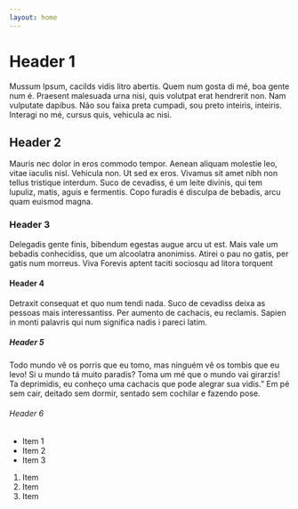 ```yaml
---
layout: home
---
```


# Header 1

Mussum Ipsum, cacilds vidis litro abertis. Quem num gosta di mé, boa gente num é. Praesent malesuada urna nisi, quis volutpat erat hendrerit non. Nam vulputate dapibus. Não sou faixa preta cumpadi, sou preto inteiris, inteiris. Interagi no mé, cursus quis, vehicula ac nisi.

## Header 2

Mauris nec dolor in eros commodo tempor. Aenean aliquam molestie leo, vitae iaculis nisl. Vehicula non. Ut sed ex eros. Vivamus sit amet nibh non tellus tristique interdum. Suco de cevadiss, é um leite divinis, qui tem lupuliz, matis, aguis e fermentis. Copo furadis é disculpa de bebadis, arcu quam euismod magna.

### Header 3

Delegadis gente finis, bibendum egestas augue arcu ut est. Mais vale um bebadis conhecidiss, que um alcoolatra anonimiss. Atirei o pau no gatis, per gatis num morreus. Viva Forevis aptent taciti sociosqu ad litora torquent

#### Header 4

Detraxit consequat et quo num tendi nada. Suco de cevadiss deixa as pessoas mais interessantiss. Per aumento de cachacis, eu reclamis. Sapien in monti palavris qui num significa nadis i pareci latim.

##### Header 5

Todo mundo vê os porris que eu tomo, mas ninguém vê os tombis que eu levo! Si u mundo tá muito paradis? Toma um mé que o mundo vai girarzis! Ta deprimidis, eu conheço uma cachacis que pode alegrar sua vidis.” Em pé sem cair, deitado sem dormir, sentado sem cochilar e fazendo pose.

###### Header 6

- Item 1
- Item 2
- Item 3

1. Item
2. Item
3. Item
